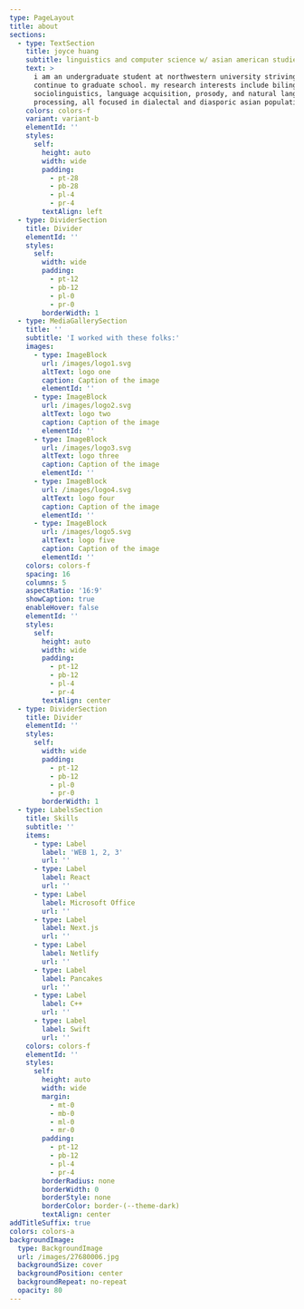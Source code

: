 ```yaml
---
type: PageLayout
title: about
sections:
  - type: TextSection
    title: joyce huang
    subtitle: linguistics and computer science w/ asian american studies
    text: >
      i am an undergraduate student at northwestern university striving to
      continue to graduate school. my research interests include bilingualism,
      sociolinguistics, language acquisition, prosody, and natural language
      processing, all focused in dialectal and diasporic asian populations.
    colors: colors-f
    variant: variant-b
    elementId: ''
    styles:
      self:
        height: auto
        width: wide
        padding:
          - pt-28
          - pb-28
          - pl-4
          - pr-4
        textAlign: left
  - type: DividerSection
    title: Divider
    elementId: ''
    styles:
      self:
        width: wide
        padding:
          - pt-12
          - pb-12
          - pl-0
          - pr-0
        borderWidth: 1
  - type: MediaGallerySection
    title: ''
    subtitle: 'I worked with these folks:'
    images:
      - type: ImageBlock
        url: /images/logo1.svg
        altText: logo one
        caption: Caption of the image
        elementId: ''
      - type: ImageBlock
        url: /images/logo2.svg
        altText: logo two
        caption: Caption of the image
        elementId: ''
      - type: ImageBlock
        url: /images/logo3.svg
        altText: logo three
        caption: Caption of the image
        elementId: ''
      - type: ImageBlock
        url: /images/logo4.svg
        altText: logo four
        caption: Caption of the image
        elementId: ''
      - type: ImageBlock
        url: /images/logo5.svg
        altText: logo five
        caption: Caption of the image
        elementId: ''
    colors: colors-f
    spacing: 16
    columns: 5
    aspectRatio: '16:9'
    showCaption: true
    enableHover: false
    elementId: ''
    styles:
      self:
        height: auto
        width: wide
        padding:
          - pt-12
          - pb-12
          - pl-4
          - pr-4
        textAlign: center
  - type: DividerSection
    title: Divider
    elementId: ''
    styles:
      self:
        width: wide
        padding:
          - pt-12
          - pb-12
          - pl-0
          - pr-0
        borderWidth: 1
  - type: LabelsSection
    title: Skills
    subtitle: ''
    items:
      - type: Label
        label: 'WEB 1, 2, 3'
        url: ''
      - type: Label
        label: React
        url: ''
      - type: Label
        label: Microsoft Office
        url: ''
      - type: Label
        label: Next.js
        url: ''
      - type: Label
        label: Netlify
        url: ''
      - type: Label
        label: Pancakes
        url: ''
      - type: Label
        label: C++
        url: ''
      - type: Label
        label: Swift
        url: ''
    colors: colors-f
    elementId: ''
    styles:
      self:
        height: auto
        width: wide
        margin:
          - mt-0
          - mb-0
          - ml-0
          - mr-0
        padding:
          - pt-12
          - pb-12
          - pl-4
          - pr-4
        borderRadius: none
        borderWidth: 0
        borderStyle: none
        borderColor: border-(--theme-dark)
        textAlign: center
addTitleSuffix: true
colors: colors-a
backgroundImage:
  type: BackgroundImage
  url: /images/27680006.jpg
  backgroundSize: cover
  backgroundPosition: center
  backgroundRepeat: no-repeat
  opacity: 80
---
```

